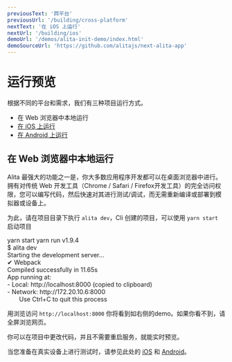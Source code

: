 ```yaml
---
previousText: '跨平台'
previousUrl: '/building/cross-platform'
nextText: '在 iOS 上运行'
nextUrl: '/building/ios'
demoUrl: '/demos/alita-init-demo/index.html'
demoSourceUrl: 'https://github.com/alitajs/next-alita-app'
---
```


# 运行预览

根据不同的平台和需求，我们有三种项目运行方式。

* 在 Web 浏览器中本地运行
* [在 iOS 上运行](/building/ios)
* [在 Android 上运行](/building/android)

## 在 Web 浏览器中本地运行

Alita 最强大的功能之一是，你大多数应用程序开发都可以在桌面浏览器中进行。拥有对传统 Web 开发工具（Chrome / Safari / Firefox开发工具）的完全访问权限，您可以编写代码，然后快速对其进行测试/调试，而无需重新编译或部署到模拟器或设备上。

为此，请在项目目录下执行 `alita dev`，Cli 创建的项目，可以使用 `yarn start` 启动项目

<command-line>
    <command-prompt>yarn start</command-prompt>
    <command-output>
        <span class="bold">yarn run v1.9.4</span>
        <br />
        <span >$ alita dev</span>
        <br />
        <span class="blue">Starting the development server...</span>
        <br />
        <span class="green">✔ Webpack</span>
        <br />
        <span > Compiled successfully in 11.65s</span>
        <br />
        <span class="bold"> App running at:</span>
        <br />
        <span class="bold">- Local:   </span>
        <span class="blue">http://localhost:8000 </span>
        <span>(copied to clipboard) </span>
        <br />
        <span class="bold">- Network:   </span>
        <span class="blue">http://172.20.10.6:8000 </span>
        <br />
        &nbsp;&nbsp;&nbsp;&nbsp;&nbsp;&nbsp;&nbsp;<span class="yellow">Use Ctrl+C to quit this process</span>
    </command-output>
</command-line>

用浏览访问 `http://localhost:8000` 你将看到如右侧的demo。如果你看不到，请全屏浏览网页。

你可以在项目中更改代码，并且不需要重启服务，就能实时预览。

当您准备在真实设备上进行测试时，请参见此处的 [iOS](/building/ios) 和 [Android](/building/android)。
